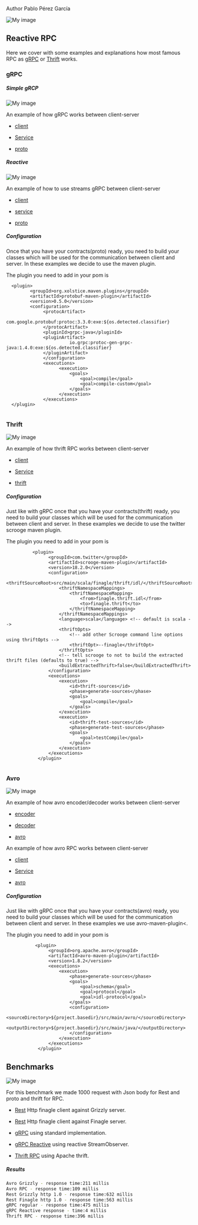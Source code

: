 Author Pablo Pérez García 

![My image](src/main/resources/img/simple.svg)

## Reactive RPC

Here we cover with some examples and explanations how most famous RPC as [gRPC](https://grpc.io/docs/quickstart/) or
 [Thrift](https://thrift.apache.org/) works.

### gRPC

##### Simple gRCP

![My image](src/main/resources/img/grpc.png)

An example of how gRPC works between client-server

* [client](src/main/java/com/politrons/grpc/simple/RpcClient.java)

* [Service](src/main/java/com/politrons/grpc/simple/RpcServiceImpl.java)

* [proto](src/main/proto/rpc_contract.proto)

##### Reactive

![My image](src/main/resources/img/flatMap.png)

An example of how to use streams gRPC between client-server

* [client](src/main/java/com/politrons/grpc/reactive/ReactiveClient.java)

* [service](src/main/java/com/politrons/grpc/reactive/ReactiveServiceImpl.java)

* [proto](src/main/proto/rpc_reactive.proto)

##### Configuration

Once that you have your contracts(proto) ready, you need to build your classes which will 
be used for the communication between client and server.
In these examples we decide to use the maven plugin.

The plugin you need to add in your pom is

```
  <plugin>
         <groupId>org.xolstice.maven.plugins</groupId>
         <artifactId>protobuf-maven-plugin</artifactId>
         <version>0.5.0</version>
         <configuration>
              <protocArtifact>
                        com.google.protobuf:protoc:3.3.0:exe:${os.detected.classifier}
              </protocArtifact>
              <pluginId>grpc-java</pluginId>
              <pluginArtifact>
                        io.grpc:protoc-gen-grpc-java:1.4.0:exe:${os.detected.classifier}
              </pluginArtifact>
              </configuration>
              <executions>
                    <execution>
                        <goals>
                            <goal>compile</goal>
                            <goal>compile-custom</goal>
                        </goals>
                    </execution>
              </executions>
  </plugin>


```

### Thrift

![My image](src/main/resources/img/apache.png)

An example of how thrift RPC works between client-server

* [client](src/main/scala/finagle/thrift/rpc/ThriftRPCClient.scala)

* [Service](src/main/scala/finagle/thrift/rpc/ThriftRPCServer.scala)

* [thrift](src/main/scala/finagle/thrift/idl/finagle_scrooge.thrift)

##### Configuration

Just like with gRPC once that you have your contracts(thrift) ready, you need to build your classes which will
be used for the communication between client and server.
In these examples we decide to use the twitter scrooge maven plugin.

The plugin you need to add in your pom is

```
          <plugin>
                <groupId>com.twitter</groupId>
                <artifactId>scrooge-maven-plugin</artifactId>
                <version>18.2.0</version>
                <configuration>
                    <thriftSourceRoot>src/main/scala/finagle/thrift/idl/</thriftSourceRoot>
                    <thriftNamespaceMappings>
                        <thriftNamespaceMapping>
                            <from>finagle.thrift.idl</from>
                            <to>finagle.thrift</to>
                        </thriftNamespaceMapping>
                    </thriftNamespaceMappings>
                    <language>scala</language> <!-- default is scala -->
                    <thriftOpts>
                        <!-- add other Scrooge command line options using thriftOpts -->
                        <thriftOpt>--finagle</thriftOpt>
                    </thriftOpts>
                    <!-- tell scrooge to not to build the extracted thrift files (defaults to true) -->
                    <buildExtractedThrift>false</buildExtractedThrift>
                </configuration>
                <executions>
                    <execution>
                        <id>thrift-sources</id>
                        <phase>generate-sources</phase>
                        <goals>
                            <goal>compile</goal>
                        </goals>
                    </execution>
                    <execution>
                        <id>thrift-test-sources</id>
                        <phase>generate-test-sources</phase>
                        <goals>
                            <goal>testCompile</goal>
                        </goals>
                    </execution>
                </executions>
            </plugin>


```

### Avro

![My image](src/main/resources/img/avro.png)

An example of how avro encoder/decoder works between client-server

* [encoder](src/main/java/com/politrons/avro/SerializeAvro.java)

* [decoder](src/main/java/com/politrons/avro/DeserializeAvro.java)

* [avro](src/main/avro/person.avsc)

An example of how avro RPC works between client-server

* [client](src/main/java/com/politrons/avro/rpc/ClientAvroRPC.java)

* [Service](src/main/java/com/politrons/avro/rpc/ServerAvroRPC.java)

* [avro](src/main/avro/avro_rpc.avpr)

##### Configuration

Just like with gRPC once that you have your contracts(avro) ready, you need to build your classes which will
be used for the communication between client and server.
In these examples we use avro-maven-plugin<.

The plugin you need to add in your pom is

```
           <plugin>
                <groupId>org.apache.avro</groupId>
                <artifactId>avro-maven-plugin</artifactId>
                <version>1.8.2</version>
                <executions>
                    <execution>
                        <phase>generate-sources</phase>
                        <goals>
                            <goal>schema</goal>
                            <goal>protocol</goal>
                            <goal>idl-protocol</goal>
                        </goals>
                        <configuration>
                            <sourceDirectory>${project.basedir}/src/main/avro/</sourceDirectory>
                            <outputDirectory>${project.basedir}/src/main/java/</outputDirectory>
                        </configuration>
                    </execution>
                </executions>
            </plugin>
```


## Benchmarks

![My image](src/main/resources/img/benchmark.png)

For this benchmark we made 1000 request with Json body for Rest and proto and thrift for RPC.

* [Rest](src/main/scala/benchmark) Http finagle client against Grizzly server.

* [Rest](src/main/scala/benchmark) Http finagle client against Finagle server.

* [gRPC](src/main/java/com/politrons/grpc/benchmark/regular) using standard implementation.

* [gRPC Reactive](src/main/java/com/politrons/grpc/benchmark/reactive) using reactive StreamObserver.

* [Thrift RPC](src/main/scala/finagle/thrift/rpc) using Apache thrift.


##### Results

```.bash
Avro Grizzly - response time:211 millis
Avro RPC - response time:109 millis
Rest Grizzly http 1.0 - response time:632 millis
Rest Finagle http 1.0 - response time:563 millis
gRPC regular - response time:475 millis
gRPC Reactive response - time:4 millis
Thrift RPC - response time:396 millis
```
